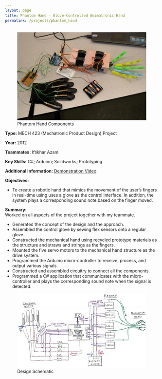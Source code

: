 ```yaml
---
layout: page
title: Phantom Hand - Glove-Controlled Animatronic Hand
permalink: /projects/phantom_hand
---
```



<div class="parent">
<figure>
    <img src="/images/phantom_hand.png" alt="phantom_hand" class="postimg"/>
    <figcaption>Phantom Hand Components</figcaption>
</figure>
</div>

<b>Type:</b> MECH 423 (Mechatronic Product Design) Project 

<b>Year:</b> 2012

<b>Teammates:</b> Iftikhar Azam

<b>Key Skills:</b> C#; Arduino; Solidworks; Prototyping

<b>Additional Information:</b> [Demonstration Video](https://youtu.be/UXrYXhtCI5I )

<b>Objectives:</b>
- To create a robotic hand that mimics the movement of the user’s fingers in real-time using uses a glove as the control interface. In addition, the system plays a corresponding sound note based on the finger moved. 

<b>Summary: </b>
<br>Worked on all aspects of the project together with my teammate.
- Generated the concept of the design and the approach. 
- Assembled the control glove by sewing flex sensors onto a regular glove. 
- Constructed the mechanical hand using recycled prototype materials as the structure and straws and strings as the fingers. 
- Mounted the five servo motors to the mechanical hand structure as the drive system. 
- Programmed the Arduino micro-controller to receive, process, and output various signals. 
- Constructed and assembled circuitry to connect all the components. 
- Programmed a C# application that communicates with the micro-controller and plays the corresponding sound note when the signal is detected.

<div class="parent">
<figure>
    <img src="/images/phantom_hand_schematic.png" alt="snowbot_equipment" />
    <figcaption>Design Schematic</figcaption>
</figure>
</div>





